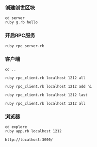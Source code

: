 ### 创建创世区块
```
cd server
ruby g.rb hello
```
### 开启RPC服务

```
ruby rpc_server.rb
```

### 客户端

```
cd ..
```
```
ruby rpc_client.rb localhost 1212 all
```

```
ruby rpc_client.rb localhost 1212 add hi
```

```
ruby rpc_client.rb localhost 1212 last
```

```
ruby rpc_client.rb localhost 1212 all
```

### 浏览器

```
cd explore
ruby app.rb localhost 1212
```

```
http://localhost:3000/
```